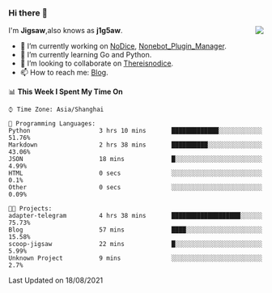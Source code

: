 ### Hi there 👋

<a href="#">
  <img align="right" src="https://github-readme-stats.vercel.app/api?username=j1g5awi&count_private=true&show_icons=true&title_color=80070B&text_color=B3B3B3&bg_color=212121&icon_color=80070B" />
</a>

I'm **Jigsaw**,also knows as **j1g5aw**.

- 🔭 I’m currently working on [NoDice](https://github.com/thereisnodice/nodice2), [Nonebot_Plugin_Manager](https://github.com/Jigsaw111/nonebot_plugin_manager).
- 🌱 I’m currently learning Go and Python.
- 👯 I’m looking to collaborate on [Thereisnodice](https://github.com/thereisnodice).
- 📫 How to reach me: [Blog](https://blog.maddestroyer.xyz/).

<!--START_SECTION:waka-->
📊 **This Week I Spent My Time On** 

```text
⌚︎ Time Zone: Asia/Shanghai

💬 Programming Languages: 
Python                   3 hrs 10 mins       █████████████░░░░░░░░░░░░   51.76% 
Markdown                 2 hrs 38 mins       ██████████░░░░░░░░░░░░░░░   43.06% 
JSON                     18 mins             █░░░░░░░░░░░░░░░░░░░░░░░░   4.99% 
HTML                     0 secs              ░░░░░░░░░░░░░░░░░░░░░░░░░   0.1% 
Other                    0 secs              ░░░░░░░░░░░░░░░░░░░░░░░░░   0.09%

🐱‍💻 Projects: 
adapter-telegram         4 hrs 38 mins       ███████████████████░░░░░░   75.73% 
Blog                     57 mins             ████░░░░░░░░░░░░░░░░░░░░░   15.58% 
scoop-jigsaw             22 mins             █░░░░░░░░░░░░░░░░░░░░░░░░   5.99% 
Unknown Project          9 mins              ░░░░░░░░░░░░░░░░░░░░░░░░░   2.7%

```


 Last Updated on 18/08/2021
<!--END_SECTION:waka-->
